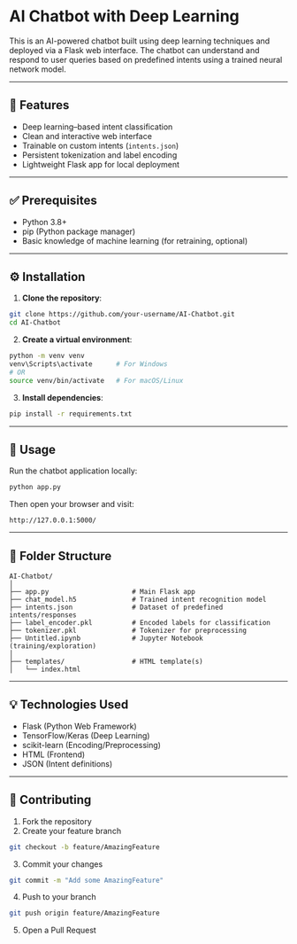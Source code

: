 
# AI Chatbot with Deep Learning

This is an AI-powered chatbot built using deep learning techniques and deployed via a Flask web interface. The chatbot can understand and respond to user queries based on predefined intents using a trained neural network model.

---

## 🤖 Features

- Deep learning–based intent classification
- Clean and interactive web interface
- Trainable on custom intents (`intents.json`)
- Persistent tokenization and label encoding
- Lightweight Flask app for local deployment

---

## ✅ Prerequisites

- Python 3.8+
- pip (Python package manager)
- Basic knowledge of machine learning (for retraining, optional)

---

## ⚙️ Installation

1. **Clone the repository**:
```bash
git clone https://github.com/your-username/AI-Chatbot.git
cd AI-Chatbot
````

2. **Create a virtual environment**:

```bash
python -m venv venv
venv\Scripts\activate      # For Windows
# OR
source venv/bin/activate   # For macOS/Linux
```

3. **Install dependencies**:

```bash
pip install -r requirements.txt
```

---

## 🚀 Usage

Run the chatbot application locally:

```bash
python app.py
```

Then open your browser and visit:

```
http://127.0.0.1:5000/
```

---

## 📁 Folder Structure

```
AI-Chatbot/
│
├── app.py                     # Main Flask app
├── chat_model.h5              # Trained intent recognition model
├── intents.json               # Dataset of predefined intents/responses
├── label_encoder.pkl          # Encoded labels for classification
├── tokenizer.pkl              # Tokenizer for preprocessing
├── Untitled.ipynb             # Jupyter Notebook (training/exploration)
│
├── templates/                 # HTML template(s)
│   └── index.html
```

---

## 💡 Technologies Used

* Flask (Python Web Framework)
* TensorFlow/Keras (Deep Learning)
* scikit-learn (Encoding/Preprocessing)
* HTML (Frontend)
* JSON (Intent definitions)

---

## 🤝 Contributing

1. Fork the repository
2. Create your feature branch

```bash
git checkout -b feature/AmazingFeature
```

3. Commit your changes

```bash
git commit -m "Add some AmazingFeature"
```

4. Push to your branch

```bash
git push origin feature/AmazingFeature
```

5. Open a Pull Request

